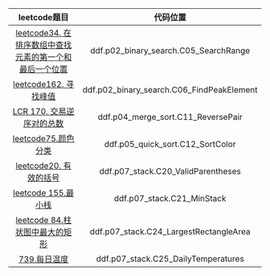 |                                                                    leetcode题目                                                                     |                   代码位置                    |
|:-------------------------------------------------------------------------------------------------------------------------------------------------:|:-----------------------------------------:|
| <a href="https://leetcode.cn/problems/find-first-and-last-position-of-element-in-sorted-array/description/">leetcode34. 在排序数组中查找元素的第一个和最后一个位置</a> |   ddf.p02_binary_search.C05_SearchRange   |
|                            <a href="https://leetcode.cn/problems/find-peak-element/description/">leetcode162. 寻找峰值</a>                            | ddf.p02_binary_search.C06_FindPeakElement |
|                     <a href="https://leetcode.cn/problems/shu-zu-zhong-de-ni-xu-dui-lcof/description/">LCR 170. 交易逆序对的总数</a>                      |    ddf.p04_merge_sort.C11_ReversePair     |
|                                <a href="https://leetcode.cn/problems/sort-colors/description/">leetcode75.颜色分类</a>                                |     ddf.p05_quick_sort.C12_SortColor      |
|                                  <a href="https://leetcode.cn/problems/valid-parentheses">leetcode20. 有效的括号</a>                                   |    ddf.p07_stack.C20_ValidParentheses     |
|                                       <a href="https://leetcode.cn/problems/min-stack">leetcode 155.最小栈</a>                                       |        ddf.p07_stack.C21_MinStack         |
|                    <a href="https://leetcode.cn/problems/largest-rectangle-in-histogram/description">leetcode 84.柱状图中最大的矩形</a>                    |  ddf.p07_stack.C24_LargestRectangleArea   |
|                           <a href="https://leetcode.cn/problems/daily-temperatures/description>leetcode"> 739.每日温度</a>                            |ddf.p07_stack.C25_DailyTemperatures|



